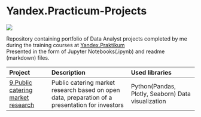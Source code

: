 # Yandex.Practicum-Projects
![](https://m.seonews.ru/upload/iblock/f73/f73322ed95450f64df7156706fc01091.jpg)

Repository containing portfolio of Data Analyst projects completed by me during the training courses at [Yandex.Praktikum](https://practicum.yandex.ru/profile/data-analyst/)\
Presented in the form of Jupyter Notebooks(.ipynb) and readme (markdown) files.

| Project | Description | Used libraries |
| :-| :- |:-|
| [9.Public catering market research](https://github.com/Grishenkin/Yandex.Practicum-Projects/tree/main/%D0%98%D1%81%D1%81%D0%BB%D0%B5%D0%B4%D0%BE%D0%B2%D0%B0%D0%BD%D0%B8%D0%B5%20%D1%80%D1%8B%D0%BD%D0%BA%D0%B0%20%D0%B7%D0%B0%D0%B2%D0%B5%D0%B4%D0%B5%D0%BD%D0%B8%D0%B9%20%D0%BE%D0%B1%D1%89%D0%B5%D1%81%D1%82%D0%B2%D0%B5%D0%BD%D0%BD%D0%BE%D0%B3%D0%BE%20%D0%BF%D0%B8%D1%82%D0%B0%D0%BD%D0%B8%D1%8F) | Public catering market research based on open data, preparation of a presentation for investors | Python(Pandas, Plotly, Seaborn) Data visualization |
